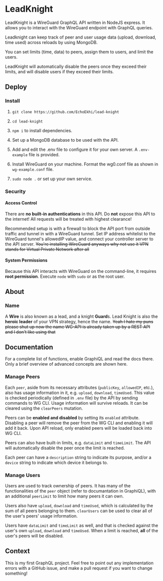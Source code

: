 # LeadKnight

LeadKnight is a WireGuard GraphQL API written in NodeJS express. It allows you to interact with the WireGuard endpoint with GraphQL queries.

Leadknight can keep track of peer and user usage data (upload, download, time used) across reloads by using MongoDB.

You can set limits (time, data) to peers, assign them to users, and limit the users.

LeadKnight will automatically disable the peers once they exceed their limits, and will disable users if they exceed their limits.

## Deploy

### Install

1. `git clone https://github.com/EchoEkhi/lead-knight`

2. `cd lead-knight`

3. `npm i` to install dependencies.

4. Set up a MongoDB database to be used with the API.

5. Add and edit the .env file to configure it for your own server. A `.env-example` file is provided.

6. Install WireGuard on your machine. Format the wg0.conf file as shown in `wg-example.conf` file.

7. `sudo node .` or set up your own service.

### Security

#### Access Control

There are **no built-in authentications** in this API. Do **not** expose this API to the internet! All requests will be treated with highest clearance!

Recommended setup is with a firewall to block the API port from outside traffic and tunnel in with a WireGuard tunnel. Set IP address whitelist to the WireGuard tunnel's allowedIP value, and connect your controller server to the API server. ~~You're installing WireGuard anyways why not use it VPN stands for Virtual Private Network after all~~

#### System Permissions

Because this API interacts with WireGuard on the command-line, it requires **root permission**. Execute `node` with `sudo` or as the root user.

## About

### Name

A **Wire** is also known as a lead, and a knight **Guard**s.
Lead Knight is also the **heroic leader** of your VPN strategy, hence the name. ~~Yeah I hate my puns please shut up now the name WG-API is already taken up by a REST API and I don't like using that~~

## Documentation

For a complete list of functions, enable GraphiQL and read the docs there. Only a brief overview of advanced concepts are shown here.

### Manage Peers

Each `peer`, aside from its necessary attributes (`publicKey`, `allowedIP`, etc.), also has usage information in it, e.g. `upload`, `download`, `timeUsed`. This value is checked periodically (defined in `.env` file) by the API by sending commands to WG CLI. Usage information will survive reloads. It can be cleared using the `clearPeers` mutation.

Peers can be **enabled and disabled** by setting its `enabled` attribute. Disabling a peer will remove the peer from the WG CLI and enabling it will add it back. Upon API reload, only enabled peers will be loaded back into WG CLI.

Peers can also have built-in limits, e.g. `dataLimit` and `timeLimit`. The API will automatically disable the peer once the limit is reached.

Each peer can have a `description` string to indicate its purpose, and/or a `device` string to indicate which device it belongs to.

### Manage Users

Users are used to track ownership of peers. It has many of the functionalities of the `peer` object (refer to documantation in GraphiQL), with an additional `peerLimit` to limit how many peers it can own.

Users also have `upload`, `download` and `timeUsed`, which is calculated by the sum of all peers belonging to them. `clearUsers` can be used to clear all of the user's peers' usage information.

Users have `dataLimit` and `timeLimit` as well, and that is checked against the user's own `upload`, `download` and `timeUsed`. When a limit is reached, **all** of the user's peers will be disabled.

## Context

This is my first GraphQL project. Feel free to point out any implementation errors with a GitHub issue, and make a pull request if you want to change something!
